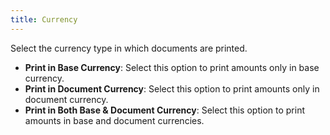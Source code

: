 ```yaml
---
title: Currency
---
```



Select the currency type in which documents are printed.

- **Print 
 in Base Currency**: Select this option to print amounts only in base  currency.
- **Print 
 in Document Currency**: Select this option to print amounts only  in document currency.
- **Print 
 in Both Base &amp; Document Currency**: Select this option to print  amounts in base and document currencies.

